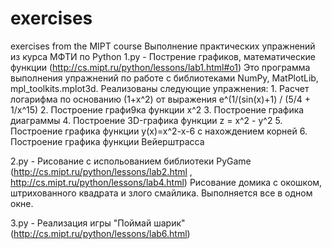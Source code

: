 # exercises
exercises from the MIPT course 
Выполнение практических упражнений из курса МФТИ по Python
1.py - Пострение графиков, математические функции (http://cs.mipt.ru/python/lessons/lab1.html#o1)
    Это программа выполнения упражнений по работе с библиотеками NumPy, MatPlotLib, mpl_toolkits.mplot3d. 
    Реализованы следующие упражнения:
    1. Расчет логарифма по основанию (1+х^2) от выражения е^(1/(sin(x)+1) / (5/4 + 1/x^15)
    2. Построение графи9ка функции x^2
    3. Построение графика диаграммы 
    4. Построение 3D-графика функции z = x^2 - y^2 
    5. Построение графика функции y(x)=x^2-x-6 с нахождением корней
    6. Построение графика функции Вейерштрасса

2.py - Рисование с испольованием библиотеки PyGame (http://cs.mipt.ru/python/lessons/lab2.html , http://cs.mipt.ru/python/lessons/lab4.html)
    Рисование домика с окошком, штрихованного квадрата и злого смайлика. Выполняется все в одном окне.

3.py - Реализация игры "Поймай шарик" (http://cs.mipt.ru/python/lessons/lab6.html)